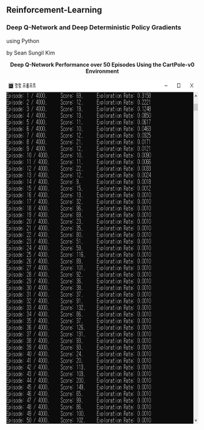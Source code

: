 ## Reinforcement-Learning
### Deep Q-Network and Deep Deterministic Policy Gradients
using Python

by Sean Sungil Kim


<p align="center">
  <b>Deep Q-Network Performance over 50 Episodes Using the CartPole-v0 Environment</b><br>
</p>

<p align="center">
  <img width="750" height="900" src="https://github.com/kimx3314/Reinforcement-Learning/blob/master/output.png">
</p>
